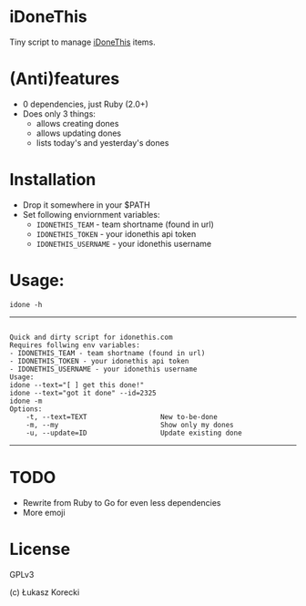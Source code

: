 # iDoneThis


Tiny script to manage [iDoneThis](https://idonethis.com) items.

# (Anti)features

- 0 dependencies, just Ruby (2.0+)
- Does only 3 things:
  - allows creating dones
  - allows updating dones
  - lists today's and yesterday's dones

# Installation

- Drop it somewhere in your $PATH
- Set following enviornment variables:
  - `IDONETHIS_TEAM` - team shortname (found in url)
  - `IDONETHIS_TOKEN` - your idonethis api token
  - `IDONETHIS_USERNAME` - your idonethis username


# Usage:


`idone -h`

---


```

Quick and dirty script for idonethis.com
Requires follwing env variables:
- IDONETHIS_TEAM - team shortname (found in url)
- IDONETHIS_TOKEN - your idonethis api token
- IDONETHIS_USERNAME - your idonethis username
Usage:
idone --text="[ ] get this done!"
idone --text="got it done" --id=2325
idone -m
Options:
    -t, --text=TEXT                  New to-be-done
    -m, --my                         Show only my dones
    -u, --update=ID                  Update existing done
```

---

# TODO

- Rewrite from Ruby to Go for even less dependencies
- More emoji

# License

GPLv3

(c) Łukasz Korecki

